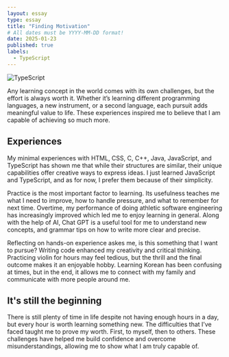 ```yaml
---
layout: essay
type: essay
title: "Finding Motivation"
# All dates must be YYYY-MM-DD format!
date: 2025-01-23
published: true
labels:
  - TypeScript
---
```


<img src="images/typescript.jpg" alt="TypeScript">

Any learning concept in the world comes with its own challenges, but the effort is always worth it. Whether it’s learning different programming languages, a new instrument, or a second language, each pursuit adds meaningful value to life. These experiences inspired me to believe that I am capable of achieving so much more.

## Experiences
My minimal experiences with HTML, CSS, C, C++, Java, JavaScript, and TypeScript has shown me that while their structures are similar, their unique capabilities offer creative ways to express ideas. I just learned JavaScript and TypeScript, and as for now, I prefer them because of their simplicity.

Practice is the most important factor to learning. Its usefulness teaches me what I need to improve, how to handle pressure, and what to remember for next time. Overtime, my performance of doing athletic software engineering has increasingly improved which led me to enjoy learning in general. Along with the help of AI, Chat GPT is a useful tool for me to understand new concepts, and grammar tips on how to write more clear and precise.

Reflecting on hands-on experience askes me, is this something that I want to pursue? Writing code enhanced my creativity and critical thinking. Practicing violin for hours may feel tedious, but the thrill and the final outcome makes it an enjoyable hobby. Learning Korean has been confusing at times, but in the end, it allows me to connect with my family and communicate with more people around me.

## It's still the beginning
There is still plenty of time in life despite not having enough hours in a day, but every hour is worth learning something new. The difficulties that I’ve faced taught me to prove my worth. First, to myself, then to others. These challenges have helped me build confidence and overcome misunderstandings, allowing me to show what I am truly capable of.
